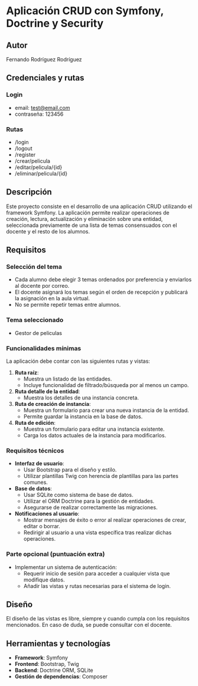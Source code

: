 # Aplicación CRUD con Symfony, Doctrine y Security

## Autor
 Fernando Rodríguez Rodríguez

## Credenciales y rutas
### Login
- email: test@email.com
- contraseña: 123456

### Rutas
- /login
- /logout
- /register
- /crear/pelicula
- /editar/pelicula/{id}
- /eliminar/pelicula/{id}


## Descripción
Este proyecto consiste en el desarrollo de una aplicación CRUD utilizando el framework Symfony. La aplicación permite realizar operaciones de creación, lectura, actualización y eliminación sobre una entidad, seleccionada previamente de una lista de temas consensuados con el docente y el resto de los alumnos.

## Requisitos
### Selección del tema
- Cada alumno debe elegir 3 temas ordenados por preferencia y enviarlos al docente por correo.
- El docente asignará los temas según el orden de recepción y publicará la asignación en la aula virtual.
- No se permite repetir temas entre alumnos.

### Tema seleccionado
- Gestor de peliculas

### Funcionalidades mínimas
La aplicación debe contar con las siguientes rutas y vistas:
1. **Ruta raíz**: 
   - Muestra un listado de las entidades.
   - Incluye funcionalidad de filtrado/búsqueda por al menos un campo.
2. **Ruta detalle de la entidad**: 
   - Muestra los detalles de una instancia concreta.
3. **Ruta de creación de instancia**: 
   - Muestra un formulario para crear una nueva instancia de la entidad.
   - Permite guardar la instancia en la base de datos.
4. **Ruta de edición**: 
   - Muestra un formulario para editar una instancia existente.
   - Carga los datos actuales de la instancia para modificarlos.

### Requisitos técnicos
- **Interfaz de usuario**: 
  - Usar Bootstrap para el diseño y estilo.
  - Utilizar plantillas Twig con herencia de plantillas para las partes comunes.
- **Base de datos**: 
  - Usar SQLite como sistema de base de datos.
  - Utilizar el ORM Doctrine para la gestión de entidades.
  - Asegurarse de realizar correctamente las migraciones.
- **Notificaciones al usuario**: 
  - Mostrar mensajes de éxito o error al realizar operaciones de crear, editar o borrar.
  - Redirigir al usuario a una vista específica tras realizar dichas operaciones.

### Parte opcional (puntuación extra)
- Implementar un sistema de autenticación:
  - Requerir inicio de sesión para acceder a cualquier vista que modifique datos.
  - Añadir las vistas y rutas necesarias para el sistema de login.

## Diseño
El diseño de las vistas es libre, siempre y cuando cumpla con los requisitos mencionados. En caso de duda, se puede consultar con el docente.

## Herramientas y tecnologías
- **Framework**: Symfony
- **Frontend**: Bootstrap, Twig
- **Backend**: Doctrine ORM, SQLite
- **Gestión de dependencias**: Composer